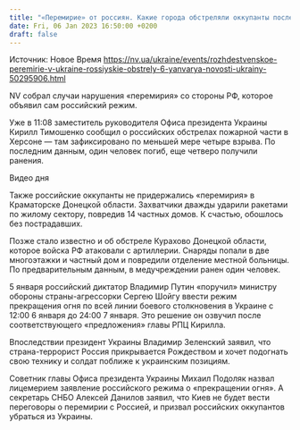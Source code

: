 ```yaml
---
title: "«Перемирие» от россиян. Какие города обстреляли оккупанты после объявления о «прекращении огня»"
date: Fri, 06 Jan 2023 16:50:00 +0200
draft: false
---
```

Источник: Новое Время https://nv.ua/ukraine/events/rozhdestvenskoe-peremirie-v-ukraine-rossiyskie-obstrely-6-yanvarya-novosti-ukrainy-50295906.html


NV собрал случаи нарушения «перемирия» со стороны РФ, которое объявил сам российский режим.

Уже в 11:08 заместитель руководителя Офиса президента Украины Кирилл Тимошенко сообщил о российских обстрелах пожарной части в Херсоне — там зафиксировано по меньшей мере четыре взрыва. По последним данным, один человек погиб, еще четверо получили ранения.

 Видео дня   

Также российские оккупанты не придержались «перемирия» в Краматорске Донецкой области. Захватчики дважды ударили ракетами по жилому сектору, повредив 14 частных домов. К счастью, обошлось без пострадавших.

Позже стало известно и об обстреле Курахово Донецкой области, которое войска РФ атаковали с артиллерии. Снаряды попали в две многоэтажки и частный дом и повредили отделение местной больницы. По предварительным данным, в медучреждении ранен один человек.

5 января российский диктатор Владимир Путин «поручил» министру обороны страны-агрессорки Сергею Шойгу ввести режим прекращения огня по всей линии боевого столкновения в Украине с 12:00 6 января до 24:00 7 января. Это решение он озвучил после соответствующего «предложения» главы РПЦ Кирилла.

Впоследствии президент Украины Владимир Зеленский заявил, что страна-террорист Россия прикрывается Рождеством и хочет подогнать свою технику и солдат поближе к украинским позициям.

Советник главы Офиса президента Украины Михаил Подоляк назвал лицемерием заявление российского режима о «прекращении огня». А секретарь СНБО Алексей Данилов заявил, что Киев не будет вести переговоры о перемирии с Россией, и призвал российских оккупантов убраться из Украины.
